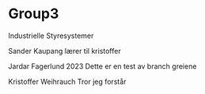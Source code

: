 # Group3
Industrielle Styresystemer

Sander Kaupang
lærer til kristoffer

Jardar Fagerlund 2023
Dette er en test av branch greiene

Kristoffer Weihrauch
Tror jeg forstår